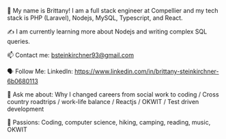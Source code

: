 🤝 My name is Brittany! I am a full stack engineer at Compellier and my tech stack is PHP (Laravel), Nodejs, MySQL, Typescript, and React. 

✍️ I am currently learning more about Nodejs and writing complex SQL queries.

📫 Contact me: bsteinkirchner93@gmail.com

🗣 Follow Me: LinkedIn: https://www.linkedin.com/in/brittany-steinkirchner-6b0680113

💬 Ask me about: Why I changed careers from social work to coding / Cross country roadtrips / work-life balance / Reactjs / OKWIT / Test driven development

💓 Passions: Coding, computer science, hiking, camping, reading, music, OKWIT
